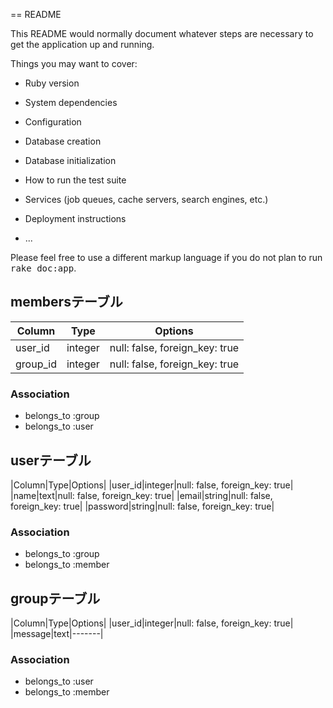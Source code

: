 == README

This README would normally document whatever steps are necessary to get the
application up and running.

Things you may want to cover:

* Ruby version

* System dependencies

* Configuration

* Database creation

* Database initialization

* How to run the test suite

* Services (job queues, cache servers, search engines, etc.)

* Deployment instructions

* ...


Please feel free to use a different markup language if you do not plan to run
<tt>rake doc:app</tt>.

## membersテーブル

|Column|Type|Options|
|------|----|-------|
|user_id|integer|null: false, foreign_key: true|
|group_id|integer|null: false, foreign_key: true|

### Association
- belongs_to :group
- belongs_to :user

## userテーブル
|Column|Type|Options|
|user_id|integer|null: false, foreign_key: true|
|name|text|null: false, foreign_key: true|
|email|string|null: false, foreign_key: true|
|password|string|null: false, foreign_key: true|

### Association
- belongs_to :group
- belongs_to :member

## groupテーブル
|Column|Type|Options|
|user_id|integer|null: false, foreign_key: true|
|message|text|-------|

### Association
- belongs_to :user
- belongs_to :member
